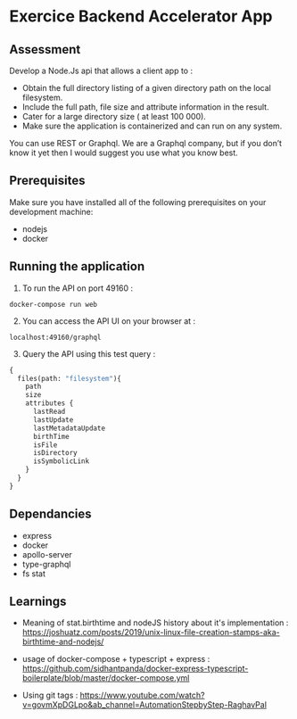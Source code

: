 # Exercice Backend Accelerator App

## Assessment

Develop a Node.Js api that allows a client app to :
- Obtain the full directory listing of a given directory path on the local filesystem.
- Include the full path, file size and attribute information in the result.
- Cater for a large directory size ( at least 100 000).
- Make sure the application is containerized and can run on any system.

You can use REST or Graphql. We are a Graphql company, but if you don’t know it yet then I would suggest you use what you know best.

## Prerequisites

Make sure you have installed all of the following prerequisites on your development machine:
- nodejs
- docker

## Running the application

1. To run the API on port 49160 :

```
docker-compose run web
```

2. You can access the API UI on your browser at :
```
localhost:49160/graphql
```

3. Query the API using this test query :
```graphql
{
  files(path: "filesystem"){
    path
    size
    attributes {
      lastRead
      lastUpdate
      lastMetadataUpdate
      birthTime
      isFile
      isDirectory
      isSymbolicLink
    }
  }
}

```

## Dependancies
- express
- docker
- apollo-server
- type-graphql
- fs stat

## Learnings

- Meaning of stat.birthtime and nodeJS history about it's implementation : https://joshuatz.com/posts/2019/unix-linux-file-creation-stamps-aka-birthtime-and-nodejs/

- usage of docker-compose + typescript + express : https://github.com/sidhantpanda/docker-express-typescript-boilerplate/blob/master/docker-compose.yml

- Using git tags : https://www.youtube.com/watch?v=govmXpDGLpo&ab_channel=AutomationStepbyStep-RaghavPal